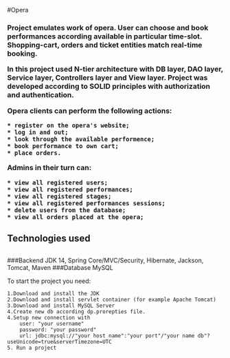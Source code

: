 #Opera<h3>
Project emulates work of opera.
User can choose and book performances according available in particular time-slot.
Shopping-cart, orders and ticket entities match real-time booking.

In this project used N-tier architecture with DB layer, DAO layer, Service layer, Controllers layer and View layer.
Project was developed according to SOLID principles with authorization and authentication.

Opera clients can perform the following actions:

    * register on the opera's website; 
    * log in and out;
    * look through the available performence;
    * book performance to own cart;
    * place orders.

Admins in their turn can:

    * view all registered users;
    * view all registered performances;
    * view all registered stages;
    * view all registered performances sessions;
    * delete users from the database;
    * view all orders placed at the opera;


## Technologies used<h2>

###Backend
JDK 14, Spring Core/MVC/Security, Hibernate, Jackson, Tomcat, Maven
###Database 
MySQL

To start the project you need:

    1.Download and install the JDK
    2.Download and install servlet container (for example Apache Tomcat)
    3.Download and install MySQL Server
    4.Create new db according dp.prorepties file. 
    4.Setup new connection with
        user: "your username"
        password: "your password"
        url: jdbc:mysql://"your host name":"your port"/"your name db"?useUnicode=true&serverTimezone=UTC
    5. Run a project
